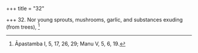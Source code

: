 +++
title = "32"

+++
32. Nor young sprouts, mushrooms, garlic, and substances exuding (from trees), [^30] 


[^30]:  Āpastamba I, 5, 17, 26, 29; Manu V, 5, 6, 19.
